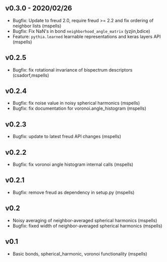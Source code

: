 ## v0.3.0 - 2020/02/26

- Bugfix: Update to freud 2.0, require freud >= 2.2 and fix ordering of neighbor lists (mspells)
- Bugfix: Fix NaN's in bond `neighborhood_angle_matrix` (yzjin,bdice)
- Feature: `pythia.learned` learnable representations and keras layers API (mspells)

## v0.2.5

- Bugfix: fix rotational invariance of bispectrum descriptors (csadorf,mspells)

## v0.2.4

- Bugfix: fix noise value in noisy spherical harmonics (mspells)
- Bugfix: fix documentation for voronoi.angle_histogram (mspells)

## v0.2.3

- Bugfix: update to latest freud API changes (mspells)

## v0.2.2

- Bugfix: fix voronoi angle histogram internal calls (mspells)

## v0.2.1

- Bugfix: remove freud as dependency in setup.py (mspells)

## v0.2

- Noisy averaging of neighbor-averaged spherical harmonics (mspells)
- Bugfix: fixed width of neighbor-averaged spherical harmonics (mspells)

## v0.1

- Basic bonds, spherical_harmonic, voronoi functionality (mspells)
